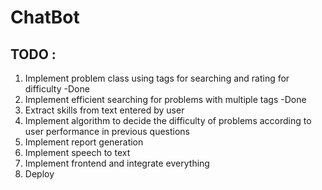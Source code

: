 # ChatBot 
## TODO : 
1. Implement problem class using tags for searching and rating for difficulty
-Done
2. Implement efficient searching for problems with multiple tags 
-Done
3. Extract skills from text entered by user 
4. Implement algorithm to decide the difficulty of problems according to user performance in 
previous questions 
5. Implement report generation 
6. Implement speech to text 
7. Implement frontend and integrate everything 
8. Deploy

